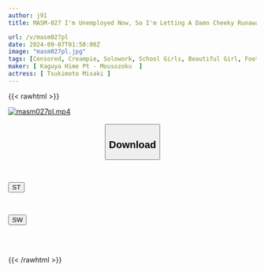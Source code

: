 ```yaml
---
author: j91
title: MASM-027 I'm Unemployed Now, So I'm Letting A Damn Cheeky Runaway JK Stay At My House, And She's Constantly Teasing Me And Milking Me Into A Creampie Hell. Misaki Tsukimoto

url: /v/masm027pl
date: 2024-09-07T01:50:00Z
image: "masm027pl.jpg"
tags: [Censored, Creampie, Solowork, School Girls, Beautiful Girl, Footjob, Submissive Men	]
maker: [ Kaguya Hime Pt - Mousozoku  ]
actress: [ Tsukimoto Misaki ]
---
```



{{< rawhtml >}}

<div class="video" data-videoid="L1RQjKQRM6HRoVo">
    <a href="javascript:;">
        <img src="/v/masm027pl/masm027pl.jpg" width="WIDTH" height="HEIGHT" alt="masm027pl.mp4" loading="lazy">
    </a>
</div>

<script type="text/javascript" src="https://j91.asia/asset/on-demand-st.js"></script>

<br>
  <link rel="stylesheet" href="https://j91.asia/asset/bs5.css">
  
  <center>
  <button class="btn btn-primary" type="button" data-bs-toggle="collapse" data-bs-target=".multi-collapse" aria-expanded="false" aria-controls="multiCollapseExample1 multiCollapseExample2"><h2>Download</h2></button></center>
</p>
<div class="row">
  <div class="col">
    <div class="collapse multi-collapse" id="multiCollapseExample1">
      <div class="card card-body">
	      	      <br>
<div class="buttons">  
<p><a href="/v/masm027pl/st.html" target="_blank"><button class="btn-hover color-3"><i class="fa fa-download"></i> ST</button></a></p></div>
    </div>
  </div>
</div>
  <div class="col">
    <div class="collapse multi-collapse" id="multiCollapseExample2">
      <div class="card card-body">
	      <br>
<div class="buttons">
<p><a href="/v/masm027pl/sw.html" target="_blank"><button class="btn-hover color-2"><i class="fa fa-download"></i> SW</button></a></p></div>
<br><br>
      </div>
    </div>
  </div>
</div>

{{< /rawhtml >}}